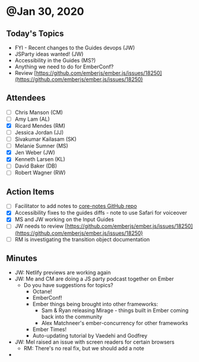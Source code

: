 # @Jan 30, 2020

## Today's Topics

- FYI - Recent changes to the Guides devops (JW)
- JSParty ideas wanted! (JW)
- Accessibility in the Guides (MS?)
- Anything we need to do for EmberConf?
- Review [https://github.com/emberjs/ember.js/issues/18250](https://github.com/emberjs/ember.js/issues/18250)

## Attendees

- [ ]  Chris Manson (CM)
- [ ]  Amy Lam (AL)
- [x]  Ricard Mendes (RM)
- [ ]  Jessica Jordan (JJ)
- [ ]  Sivakumar Kailasam (SK)
- [ ]  Melanie Sumner (MS)
- [x]  Jen Weber (JW)
- [x]  Kenneth Larsen (KL)
- [ ]  David Baker (DB)
- [ ]  Robert Wagner (RW)

## Action Items

- [ ]  Facilitator to add notes to [core-notes GitHub repo](https://github.com/emberjs/core-notes/)
- [x]  Accessibility fixes to the guides diffs - note to use Safari for voiceover
- [x]  MS and JW working on the Input Guides
- [ ]  JW needs to review [https://github.com/emberjs/ember.js/issues/18250](https://github.com/emberjs/ember.js/issues/18250)
- [ ]  RM is investigating the transition object documentation

## Minutes

- JW: Netlify previews are working again
- JW: Me and CM are doing a JS party podcast together on Ember
    - Do you have suggestions for topics?
        - Octane!
        - EmberConf!
        - Ember things being brought into other frameworks:
            - Sam & Ryan releasing Mirage - things built in Ember coming back into the community
            - Alex Matchneer's ember-concurrency for other frameworks
        - Ember Times!
        - Auto-updating tutorial by Vaedehi and Godfrey
- JW: Mel raised an issue with screen readers for certain browsers
    - RM: There's no real fix, but we should add a note
-